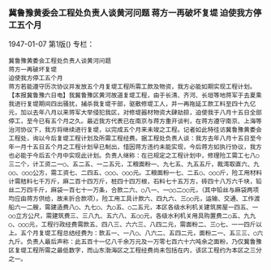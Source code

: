 ### 冀鲁豫黄委会工程处负责人谈黄河问题  蒋方一再破坏复堤  迫使我方停工五个月

1947-01-07
第1版()
专栏：

    冀鲁豫黄委会工程处负责人谈黄河问题
    蒋方一再破坏复堤
    迫使我方停工五个月
    蒋方若能遵守历次协议并发放五个月复堤工程所需工款及物资，我方必能如期实现工程计划。
    【本报冀鲁豫六日电】我冀鲁豫区黄河故道复堤工程，由于长清、齐河、长垣等地蒋军于去夏乘我进行复堤期间四出骚扰，捕杀我复堤干部，驱散修堤工人，并一再拖延工款工料至四十九亿元，加以去年八月以来蒋军大举侵犯我区，对修堤器材物资大肆劫掠，迫使我于八月十五日全部停工，至今已有五个月之久。最近我方代表已在南京与蒋方重开谈判，在蒋方遵守南京、上海等治河协议下，我方将继续进行复堤，以完成五个月来未竣之工程。记者如此特往访冀鲁豫黄委会工程处，询以今后复堤工程计划及所需工程经费。据工程处负责人谈：我方去年八月十五日至今年一月十五日五个月之工程计划早已制出，惜因蒋方违约未能实现，今后蒋方如执行协议，我方也必能于今后五个月中实现此计划。负责人继称：在已规定之工程计划中，修理险工需工七八○三二个，计工资二一○、五二五、一二五元，工粮面粉一、九七五、九五五斤，裁湾取直六、九○○、○○○公方，需工资七、二四五、○○○、○○○元。工粮面粉一七、二五○、○○○斤，险工用材料计需秸料七千万斤，麻二百十四万斤，桩四十四万根，石料七十五万方，砖四十八万六千块，铅丝二万四千斤，麻袋一百七十一万条，合款二六、○八一、一○○二○○元，（其中铅丝与麻袋两项均应由蒋方供给，故未折合款项）。险工用工具计款六、四九六、三○○元，运输、交通、工作渡船六一二艘，需建造费八○、九七○、九○五、○二五元，本区各级水利机关建筑房屋一四五、一○○立方公尺，需建筑费三、三八九、五六八、五○○元，各级水利机关用具购置费二○五、九九○、○○○元，工程行政经费需款五、四八三、六六三、八四二元，需面粉二、三○七、一一四斤以上。五个月复堤工程总结经费为：款五一、一八○、八六二、五四二元，面粉二一、五三三、○六九斤。负责人最后声称：此五百十一亿八千余万元及一万零七百六十六吨余之面粉，乃仅冀鲁豫区复堤工程所需之最低数字，而山东渤海区之工程经费尚未包括在内，该区工程约为本区之三分之一。
